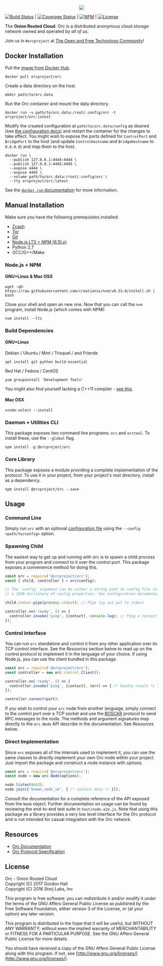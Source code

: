<center><img src="https://raw.githubusercontent.com/orcproject/brand/master/logo-full.png"></center>

[![Build Status](https://img.shields.io/travis/orcproject/orc.svg?style=flat-square)](https://travis-ci.org/orcproject/orc) | 
[![Coverage Status](https://img.shields.io/coveralls/orcproject/orc.svg?style=flat-square)](https://coveralls.io/r/orcproject/orc) | 
[![NPM](https://img.shields.io/npm/v/@orcproject/orc.svg?style=flat-square)](https://www.npmjs.com/package/@orcproject/orc) | 
[![License](https://img.shields.io/badge/license-AGPL3.0-blue.svg?style=flat-square)](https://raw.githubusercontent.com/orcproject/orc/master/LICENSE)

The **Onion Routed Cloud**. Orc is a distributed anonymous cloud storage 
network owned and operated by _all of us_. 

Join us in `#orcproject` at [The Open and Free Technology Community](https://oftc.net)!

Docker Installation
-------------------

Pull the [image from Docker Hub](https://hub.docker.com/r/orcproject/orc/).

```
docker pull orcproject/orc
```

Create a data directory on the host.

```
mkdir path/to/orc.data
```

Run the Orc container and mount the data directory.

```
docker run -v path/to/orc.data:/root/.config/orc -t orcproject/orc:latest
```

Modify the created configuration at `path/to/orc.data/config` as desired (see 
[the configuration docs](https://github.com/orcproject/orc/blob/master/doc/config.md))
and restart the container for the changes to take effect. You might wish to 
expose the ports defined for `ControlPort` and `BridgePort` to the host (and 
update `ControlHostname` and `BridgeHostname` to `0.0.0.0`) and map them to the 
host.

```
docker run \
  --publish 127.0.0.1:4444:4444 \
  --publish 127.0.0.1:4445:4445 \
  --expose 4444 \
  --expose 4445 \
  --volume path/to/orc.data:/root/.config/orc \
  --tty orcproject/orc:latest
```

See the [`docker run` documentation](https://docs.docker.com/engine/reference/commandline/run/) 
for more information.

Manual Installation
-------------------

Make sure you have the following prerequisites installed:

* [Zcash](https://z.cash)
* [Tor](https://torproject.org)
* [Git](https://git-scm.org)
* [Node.js LTS + NPM (6.10.x)](https://nodejs.org)
* Python 2.7
* GCC/G++/Make

### Node.js + NPM

#### GNU+Linux & Mac OSX

```
wget -qO- https://raw.githubusercontent.com/creationix/nvm/v0.33.0/install.sh | bash
```

Close your shell and open an new one. Now that you can call the `nvm` program,
install Node.js (which comes with NPM):

```
nvm install --lts
```

### Build Dependencies

#### GNU+Linux

Debian / Ubuntu / Mint / Trisquel / and Friends

```
apt install git python build-essential
```

Red Hat / Fedora / CentOS

```
yum groupinstall 'Development Tools'
```

You might also find yourself lacking a C++11 compiler - 
[see this](http://hiltmon.com/blog/2015/08/09/c-plus-plus-11-on-centos-6-dot-6/).

#### Mac OSX

```
xcode-select --install
```

### Daemon + Utilities CLI

This package exposes two command line programs: `orc` and `orctool`. To 
install these, use the `--global` flag.

```
npm install -g @orcproject/orc
```

### Core Library

This package exposes a module providing a complete implementation of the 
protocol. To use it in your project, from your project's root directory, 
install as a dependency.

```
npm install @orcproject/orc --save
```

Usage
-----

### Command Line

Simply run `orc` with an optional [configuration file](https://github.com/orcproject/orc/blob/master/doc/config.md) 
using the `--config <path/to/config>` option.

### Spawning Child

The easiest way to get up and running with orc is to spawn a child process 
from your program and connect to it over the control port. This package exposes 
a convenience method for doing this. 

```js
const orc = require('@orcproject/orc');
const { child, controller } = orc(config);

// The `config` argument can be either a string path to config file to use or 
// a JSON dictionary of config properties. See configuration documentaion.

child.stdout.pipe(process.stdout); // Pipe log out put to stdout

controller.on('ready', () => {
  controller.invoke('ping', [contact], console.log); // Ping a contact
});
```

### Control Interface

You can run `orc` standalone and control it from any other application over 
its TCP control interface. See the _Resources_ section below to read up on the 
control protocol to implement it in the language of your choice. If using 
Node.js, you can use the client bundled in this package.

```js
const orc = require('@orcproject/orc');
const controller = new orc.control.Client();

controller.on('ready', () => {
  controller.invoke('ping', [contact], (err) => { /* handle result */ });
});

controller.connect(port);
```

If you wish to control your `orc` node from another language, simply connect 
to the control port over a TCP socket and use the 
[BOSCAR](https://github.com/bookchin/boscar) protocol to send RPC messages to 
the node. The methods and argument signatures map directly to the `orc.Node` 
API describe in the documentation. See *Resources* below.

### Direct Implementation

Since `orc` exposes all of the internals used to implement it, you can use 
the same classes to directly implement your own Orc node within your project.
Just import the package and construct a node instance with options.

```js
const orc = require('@orcproject/orc');
const node = new orc.Node(options);

node.listen(8443);
node.join(['known_node_id', { /* contact data */ }]);
```

Consult the documentation for a complete reference of the API exposed from the 
`Node` object. Further documentation on usage can be found by reviewing the 
end-to-end test suite in `test/node.e2e.js`. Note that using this package as a 
library provides a very low level interface for the Orc protocol and is not 
intended for casual integration with the Orc network.

Resources
---------

* [Orc Documentation](https://orcproject.github.io/orc/)
* [Orc Protocol Specification](https://raw.githubusercontent.com/orcproject/protocol/master/README.md)

License
-------

Orc - Onion Routed Cloud  
Copyright (C) 2017  Gordon Hall  
Copyright (C) 2016  Storj Labs, Inc

This program is free software: you can redistribute it and/or modify
it under the terms of the GNU Affero General Public License as published
by the Free Software Foundation, either version 3 of the License, or
(at your option) any later version.

This program is distributed in the hope that it will be useful,
but WITHOUT ANY WARRANTY; without even the implied warranty of
MERCHANTABILITY or FITNESS FOR A PARTICULAR PURPOSE.  See the
GNU Affero General Public License for more details.

You should have received a copy of the GNU Affero General Public License
along with this program.  If not, see
[http://www.gnu.org/licenses/](http://www.gnu.org/licenses/).
